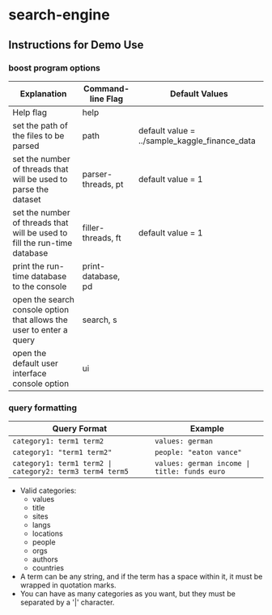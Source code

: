 # search-engine

## Instructions for Demo Use

### boost program options

| Explanation                                                                | Command-line Flag   | Default Values
|----------------------------------------------------------------------------|---------------------|---------------------------------------------------|
| Help flag                                                                  | help                |                                                   |
| set the path of the files to be parsed                                     | path                |    default value = ../sample_kaggle_finance_data  |
| set the number of threads that will be used to parse the dataset           | parser-threads, pt  |    default value = 1                              |
| set the number of threads that will be used to fill the run-time database  | filler-threads, ft  |    default value = 1                              |
| print the run-time database to the console                                 | print-database, pd  |                                                   |
| open the search console option that allows the user to enter a query       | search, s           |                                                   |
| open the default user interface console option                             | ui                  |                                                   |

### query formatting

| Query Format                                             |  Example                                      |
|----------------------------------------------------------|-----------------------------------------------|
| `category1: term1 term2`                                 | `values: german`                              |
| `category1: "term1 term2"`                               | `people: "eaton vance"`                       |
| `category1: term1 term2 \| category2: term3 term4 term5` | `values: german income \| title: funds euro`  |

- Valid categories:
  - values
  - title
  - sites
  - langs
  - locations
  - people
  - orgs
  - authors
  - countries
- A term can be any string, and if the term has a space within it, it must be wrapped in quotation marks.
- You can have as many categories as you want, but they must be separated by a '|' character.
